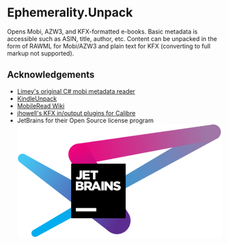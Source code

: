# Ephemerality.Unpack
Opens Mobi, AZW3, and KFX-formatted e-books.
Basic metadata is accessible such as ASIN, title, author, etc.
Content can be unpacked in the form of RAWML for Mobi/AZW3 and plain text for KFX (converting to full markup not supported).



## Acknowledgements
* [Limey's original C# mobi metadata reader](http://www.mobileread.com/forums/showthread.php?t=185565)
* [KindleUnpack](http://www.mobileread.com/forums/showthread.php?t=61986)
* [MobileRead Wiki](http://wiki.mobileread.com/wiki/MOBI)
* [jhowell's KFX in/output plugins for Calibre](https://www.mobileread.com/forums/showthread.php?t=272407)
* JetBrains for their Open Source license program  
[<img src="./jetbrains-variant-4.svg">](https://www.jetbrains.com/?from=X-RayBuilder)
